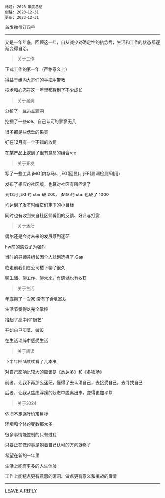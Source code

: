 ```
标题: 2023 年度总结
创建: 2023-12-31
更新: 2023-12-31
```

[首发微信订阅号](https://mp.weixin.qq.com/s/ECty7K7RZ08ihtI1vdJsQg)

---

又是一年年底，回顾这一年，自从减少对确定性的执念后，生活和工作的状态都逐渐变得自洽。

> 关于工作

正式工作的第一年（严格意义上）

得益于组内大哥们的手把手带教

技术和心态在这一年里都得到了不少成长

> 关于漏洞

分析了一些热点漏洞

挖掘了一些rce、自己认可的寥寥无几

很多都是些低垂的果实

好在12月有一个不错的收尾

在某产品上挖到了很有意思的组合rce

> 关于开发

写了一些工具 jMG(内存马)、jEG(回显)、jEF(漏洞检测/利用)

发布了相应的社区版，也算对社区有所回馈了

到12月 jEG 的 star 破 200， jMG 的 star 也破了 1000

均达到了发布时给它们定下的小目标

同时也有收到来自社区师傅们的反馈、好评与打赏

> 关于迷茫

偶尔还是会对未来的发展感到迷茫

hw前的感受尤为强烈

当时的导师兼组长因个人规划选择了 Gap

临走前我们在公司楼下聊了很久

聊生活、聊工作、聊未来，有遗憾也有收获

> 关于生活

年底搬了一次家 没有了合租室友

生活节奏得以完全掌控

拾起了高中的"厨艺"

开始自己买菜、做饭

在生活琐碎中感受生活

> 关于阅读

下半年陆陆续续看了几本书

对自己影响比较大的应该是《悉达多》和《冬牧场》

前者，让我不再那么迷茫，懂得了去认清自己，去接受自己，去寻找自己

后者，让我从焦虑浮躁的状态中脱离出来，变得更加平静

> 关于2024

依旧不想强行设定目标

环境和个体的变数都太多

很多事情能控制的只有过程

只要正在做的事是朝着自己认可的方向就够了


希望在新的一年里

生活上能有更多的人生体验

工作上能挖点更有意思的漏洞、做点更有意义和挑战的事情

---

[LEAVE A REPLY](https://github.com/pen4uin/blog-feedback/issues/new)


